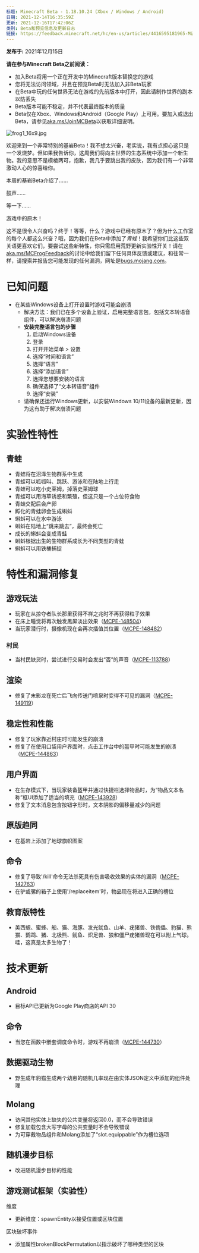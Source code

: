 ```yaml
---
标题: Minecraft Beta - 1.18.10.24 (Xbox / Windows / Android)
日期: 2021-12-14T16:35:59Z
更新: 2021-12-16T17:42:06Z
类别: Beta和预览信息及更新日志
链接: https://feedback.minecraft.net/hc/en-us/articles/4416595181965-Minecraft-Beta-1-18-10-24-Xbox-Windows-Android
---
```


**发布于:** 2021年12月15日

**请在参与Minecraft Beta之前阅读：**

- 加入Beta将用一个正在开发中的Minecraft版本替换您的游戏
- 您将无法访问领域，并且在预览Beta时无法加入非Beta玩家
- 在Beta中玩的任何世界无法在游戏的先前版本中打开，因此请制作世界的副本以防丢失
- Beta版本可能不稳定，并不代表最终版本的质量
- Beta仅在Xbox、Windows和Android（Google Play）上可用。要加入或退出Beta，请参见[aka.ms/JoinMCBeta](https://aka.ms/JoinMCBeta)以获取详细说明。

![frog1_16x9.jpg](https://feedback.minecraft.net/hc/article_attachments/4416586449165/frog1_16x9.jpg)

欢迎来到一个非常特别的基岩Beta！我不想太兴奋，老实说，我有点担心这只是一个发烧梦。但如果我告诉你，这周我们将向主世界的生态系统中添加一个新生物。我的意思不是模棱两可，抱歉，我几乎要跳出我的皮肤，因为我们有一个非常激动人心的惊喜给你。

本周的基岩Beta介绍了……

鼓声……

等一下……

游戏中的原木！

这不是很令人兴奋吗？终于！等等，什么？游戏中已经有原木了？但为什么工作室的每个人都这么兴奋？哦，因为我们在Beta中添加了*青蛙*！我希望你们比这些双关语更喜欢它们，要尝试这些新特性，你只需启用荒野更新实验性开关！请在[aka.ms/MCFrogFeedback](https://aka.ms/MCFrogFeedback)的讨论中给我们留下任何具体反馈或建议，和往常一样，请搜索并报告您可能发现的任何漏洞，网址是[bugs.mojang.com](http://bugs.mojang.com/)。

# **已知问题**

- 在某些Windows设备上打开设置时游戏可能会崩溃
  - 解决方法：我们已在多个设备上验证，启用完整语言包，包括文本转语音组件，可以解决崩溃问题
  - **安装完整语言包的步骤**
    1. 启动Windows设备
    2. 登录
    3. 打开开始菜单 > 设置
    4. 选择“时间和语言”
    5. 选择“语言”
    6. 选择“添加语言”
    7. 选择您想要安装的语言
    8. 确保选择了“文本转语音”组件
    9. 选择“安装”
  - 请确保还运行Windows更新，以安装Windows 10/11设备的最新更新，因为这有助于解决崩溃问题

# **实验性特性**

## **青蛙**

- 青蛙将在沼泽生物群系中生成
- 青蛙可以呱呱叫、跳跃、游泳和在陆地上行走
- 青蛙可以吃小史莱姆，掉落史莱姆球
- 青蛙可以用海草诱惑和繁殖，但这只是一个占位符食物
- 青蛙交配后会产卵
- 孵化的青蛙卵会生成蝌蚪
- 蝌蚪可以在水中游泳
- 蝌蚪在陆地上“跳来跳去”，最终会死亡
- 成长的蝌蚪会变成青蛙
- 蝌蚪根据出生的生物群系成长为不同类型的青蛙
- 蝌蚪可以用铁桶捕捉

# **特性和漏洞修复**

## **游戏玩法**

- 玩家在从掠夺者队长那里获得不祥之兆时不再获得粒子效果
- 在床上睡觉将再次触发黑屏淡出效果（[MCPE-148504](https://bugs.mojang.com/browse/MCPE-148504)）
- 当玩家潜行时，摄像机现在会再次插值其位置（[MCPE-148482](https://bugs.mojang.com/browse/MCPE-148482)）

### **村民**

- 当村民缺货时，尝试进行交易时会发出“否”的声音（[MCPE-113788](https://bugs.mojang.com/browse/MCPE-113788)）

## **渲染**

- 修复了末影龙在死亡后飞向传送门喷泉时变得不可见的漏洞（[MCPE-149119](https://bugs.mojang.com/browse/MCPE-149119)）

## **稳定性和性能**

- 修复了玩家靠近村庄时可能发生的崩溃
- 修复了在使用口袋用户界面时，点击工作台中的盔甲时可能发生的崩溃（[MCPE-144863](https://bugs.mojang.com/browse/MCPE-144863)）

## **用户界面**

- 在生存模式下，当玩家装备盔甲并通过快捷栏选择物品时，为“物品文本名称”框UI添加了适当的填充（[MCPE-143928](https://bugs.mojang.com/browse/MCPE-143928)）
- 修复了文本消息包含按钮字形时，文本阴影的偏移量减少的问题

## **原版趋同**

- 在基岩上添加了地球旗帜图案

## **命令**

- 修复了导致'/kill'命令无法杀死具有伤害吸收效果的实体的漏洞（[MCPE-142763](https://bugs.mojang.com/browse/MCPE-142763)）
- 在驴或骡的箱子上使用'/replaceitem'时，物品现在将进入正确的槽位

## **教育版特性**

- 美西螈、蜜蜂、船、猫、海豚、发光鱿鱼、山羊、疣猪兽、铁傀儡、豹猫、熊猫、鹦鹉、猪、北极熊、鱿鱼、炽足兽、狼和僵尸疣猪兽现在可以附上气球。哇，这真是太多生物了！

# **技术更新**

## **Android**

- 目标API已更新为Google Play商店的API 30

## **命令**

- 当您在函数中嵌套调度命令时，游戏不再崩溃（[MCPE-144730](https://bugs.mojang.com/browse/MCPE-144730)）

## **数据驱动生物**

- 野生成年豹猫生成两个幼崽的随机几率现在由实体JSON定义中添加的组件处理

## **Molang**

- 访问其他实体上缺失的公共变量将返回0.0，而不会导致错误
- 修复加载包含大写字母的公共变量时不会导致错误
- 为可穿戴物品组件和Molang添加了“slot.equippable”作为槽位选项

## **随机漫步目标**

- 改进随机漫步目标的性能

## **游戏测试框架（实验性）**

维度

- 更新维度：spawnEntity以接受位置或区块位置

区块破坏事件

- 添加属性brokenBlockPermutation以指示破坏了哪种类型的区块